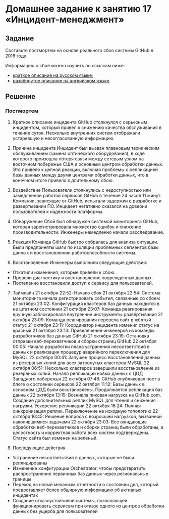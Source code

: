 # Домашнее задание к занятию 17 «Инцидент-менеджмент»

## Задание

Составьте постмортем на основе реального сбоя системы GitHub в 2018 году.

Информацию о сбое можно изучить по ссылкам ниже:

* [краткое описание на русском языке](https://habr.com/ru/post/427301/);
* [развёрнутое описание на английском языке](https://github.blog/2018-10-30-oct21-post-incident-analysis/).

## Решение

### Постмортем

1. Краткое описание инцидента
GitHub столкнулся с серьезным инцидентом, который привел к снижению качества обслуживания в течение суток. Несколько внутренних систем отображали устаревшую и несогласованную информацию. 

2. Причина инцидента
Инцидент был вызван плавновым техническим обслуживанием (замена оптического оборудования), в ходе которого произошла потеря связи между сетевым узлом на восточном побережье США и основным центром обработки данных. Это привело к цепной реакции, включая проблемы с репликацией базы данных между двумя центрами обработки данных, что в конечном итоге привело к длительному сбою.

3. Воздействие
Пользователи столкнулись с недоступностью или замедленной работой сервисов GitHub в течение 24 часов 11 минут. Компании, зависящие от GitHub, испытали задержки в разработке и развертывании ПО. Инцидент негативно сказался на доверии пользователей к надежности платформы.

4. Обнаружение
Сбой был обнаружен системой мониторинга GitHub, которая зарегистрировала множество ошибок и снижение производительности. Инженеры немедленно начали расследование.

5. Реакция
Команда GitHub быстро собралась для анализа ситуации. Были предприняты шаги по изоляции проблемных сегментов базы данных и восстановлению работоспособности системы.

6. Восстановление
Инженеры выполнили следующие действия:
- Откатили изменения, которые привели к сбою.
- Провели диагностику и восстановление поврежденных данных.
- Постепенно восстановили доступ к сервису для пользователей.

7. Таймлайн
21 октября 22:52: Начало сбоя
21 октября 22:54: Система мониторинга начала регистрировать события, связанные со сбоем
21 октября 23:02: Конфигурация кластеров баз данных находится в не штатном состоянии 
21 октября 23:07: Команда реагирования вручную заблокировала внутренние инструменты развёртывания
21 октября 23:09: Команда реагирования перевела сайт в жёлтый статус
21 октября 23:11: Координатор инцидента изменил статус на красный
21 октября 23:13: Привелечение инженеров из команды разработчиков баз данных GitHub
21 октября 23:19: Остановка отправки веб-перехватчиков и сборки страниц GitHub
22 октября 00:05: Начало разработки плана устранения несоответствий в данных и реализации процедур аварийного переключения для MySQL
22 октября 00:41: Запущен процесс восстановления данных из резервных копий для всех затронутых кластеров MySQL
22 октября 06:51: Несколько кластеров завершили восстановление из резервных копий. Начало репликации новых данных с ЦОД Западного побережья
22 октября 07:46: GitHub опубликовал пост в блоге о состоянии сервисов
22 октября 11:12: Базы данных в основном ЦОД были восстановлены. Продолжается репликация баз данных 
22 октября 13:15: Возникла пиковая нагрузка на GitHub.com. Создание дополнительных реплик MySQL для чтения и снижения нагрузки. Ускорение репликации
22 октября 16:24: Полная синхронизация реплик. Переключение на исходную топологию
22 октября 16:45: Решение вопроса с возросшей нагрузкой, вызванной накопившимися задачами
22 октября 23:03: Все ожидающие обработки веб-перехватчиков и сборки страниц были обработаны, а целостность и корректная работа всех систем подтверждены. Статус сайта был изменен на зеленый.

8. Последующие действия
- Устранение несоответствий в данных, которые не были реплицированы
- Изменение конфигурации Orchestrator, чтобы предотвратить распространение первичных баз данных через региональные границы
- Переход на новый механизм отчетности о состоянии дел, который предоставляет более обширную информацию об активных инцидентах
- Создание отказоустойчивой системы, позволяющей функционировать сервисам при отказе одного из центров обработки данных без ущерба для пользователей




